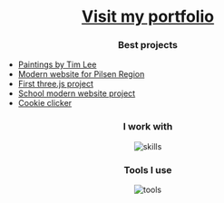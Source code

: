 <h1 align="center"><a href="https://ondrejfilip1.github.io/portfolio/">Visit my portfolio</a></h1>
<h3 align="center">Best projects</h3>

<ul>
<li><a href="https://www.paintingsbytimlee.co.uk">Paintings by Tim Lee</a></li>
<li><a href="https://www.github.com/ondrejfilip1/obec-stranka">Modern website for Pilsen Region</a></li>
<li><a href="https://ondrejfilip1.github.io/orbita-website">First three.js project</a></li>
<li><a href="https://ondrejfilip1.github.io/Moderni-stanka-SPSMB">School modern website project</a></li>
<li><a href="https://ondrejfilip1.github.io/clicker/">Cookie clicker</a></li>
</ul>

<h3 align="center">I work with</h3>
<div align="center">
  
 <img alt="skills" src="https://skillicons.dev/icons?i=js,html,css,tailwind,bootstrap,react,express,nodejs,mongodb,mysql,java"/>

</div>
<h3 align="center">Tools I use</h3>
<div align="center">
  
 <img alt="tools" src="https://skillicons.dev/icons?i=vscode,github,git,postman,idea,figma"/>

</div>
